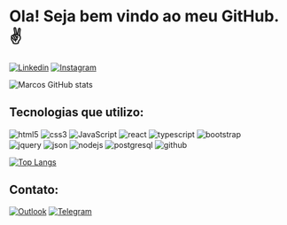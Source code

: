 # Ola! Seja bem vindo ao meu GitHub.✌️
[![Linkedin](https://img.shields.io/badge/LinkedIn-0077B5?style=for-the-badge&logo=linkedin&logoColor=white)](https://www.linkedin.com/in/marcos-chave/)
[![Instagram](https://img.shields.io/badge/Instagram-E4405F?style=for-the-badge&logo=instagram&logoColor=white)](https://www.instagram.com/marcostchave/)

![Marcos GitHub stats](https://github-readme-stats.vercel.app/api?username=MarcosChave&show_icons=true&theme=tokyonight)

## Tecnologias que utilizo:
<div style="display:inline-block" >
<img align="center" alt="html5" src="https://img.shields.io/badge/HTML5-E34F26?style=for-the-badge&logo=html5&logoColor=white">
<img align="center" alt="css3" src="https://img.shields.io/badge/CSS3-1572B6?style=for-the-badge&logo=css3&logoColor=white">
<img align="center" alt="JavaScript" src="https://img.shields.io/badge/JavaScript-F7DF1E?style=for-the-badge&logo=javascript&logoColor=black">
<img align="center" alt="react" src="https://img.shields.io/badge/React-20232A?style=for-the-badge&logo=react&logoColor=61DAFB">
<img align="center" alt="typescript" src="https://img.shields.io/badge/TypeScript-007ACC?style=for-the-badge&logo=typescript&logoColor=white">
<img align="center" alt="bootstrap" src="https://img.shields.io/badge/Bootstrap-563D7C?style=for-the-badge&logo=bootstrap&logoColor=white">
 
 <br/>
  
<img align="center" alt="jquery" src="https://img.shields.io/badge/jQuery-0769AD?style=for-the-badge&logo=jquery&logoColor=white">
<img align="center" alt="json" src="https://img.shields.io/badge/json%20web%20tokens-323330?style=for-the-badge&logo=json-web-tokens&logoColor=pink">
<img align="center" alt="nodejs" src="https://img.shields.io/badge/Node.js-43853D?style=for-the-badge&logo=node.js&logoColor=white">
<img align="center" alt="postgresql" src="https://img.shields.io/badge/PostgreSQL-316192?style=for-the-badge&logo=postgresql&logoColor=white">
<img align="center" alt="github" src="https://img.shields.io/badge/GitHub-100000?style=for-the-badge&logo=github&logoColor=white">
</div>

<br/>

[![Top Langs](https://github-readme-stats.vercel.app/api/top-langs/?username=MarcosChave&layout=pie)](https://github.com/anuraghazra/github-readme-stats)

## Contato:
[![Outlook](https://img.shields.io/badge/Microsoft_Outlook-0078D4?style=for-the-badge&logo=microsoft-outlook&logoColor=white)](mailto:marcosvtc7@outlook.com)
[![Telegram](	https://img.shields.io/badge/Telegram-2CA5E0?style=for-the-badge&logo=telegram&logoColor=white)](https://t.me/Marcos_Chave)

